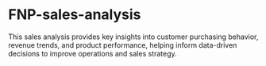# FNP-sales-analysis
This sales analysis provides key insights into customer purchasing behavior, revenue trends, and product performance, helping inform data-driven decisions to improve operations and sales strategy.
